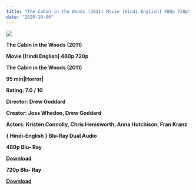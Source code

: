 ```yaml
---
title: "The Cabin in the Woods (2011) Movie [Hindi English] 480p 720p"
date: "2020-10-06"
---
```


[**![](https://1.bp.blogspot.com/-gt3iVU6u5_I/XvHiEI6b-pI/AAAAAAAADpk/dLtJ8utc-u8kFEHuZn2iWoyZHPUJLArjgCLcBGAsYHQ/s1600/cellphonenmy.jpg)**](https://1.bp.blogspot.com/-gt3iVU6u5_I/XvHiEI6b-pI/AAAAAAAADpk/dLtJ8utc-u8kFEHuZn2iWoyZHPUJLArjgCLcBGAsYHQ/s1600/cellphonenmy.jpg)

 **The Cabin in the Woods (2011)**

**Movie \[Hindi English\] 480p 720p** 

 **The Cabin in the Woods (2011)**

**95 min|Horror|**

**Rating: 7.0 / 10** 

**Director: Drew Goddard**

**Creator: Joss Whedon, Drew Goddard**

**Actors: Kristen Connolly, Chris Hemsworth, Anna Hutchison, Fran Kranz**

 **{ Hindi-English } Blu-Ray Dual Audio**

**480p Blu- Ray**

**[Download](http://www.veryfasturl.xyz/2423)** 

**720p Blu- Ray**

[**Download**](http://www.veryfasturl.xyz/2424)
